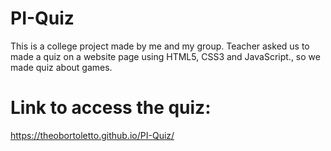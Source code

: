 # PI-Quiz
This is a college project made by me and my group. Teacher asked us to made a quiz on a website page using HTML5, CSS3 and JavaScript., so we made quiz about games.

# Link to access the quiz:
 https://theobortoletto.github.io/PI-Quiz/
